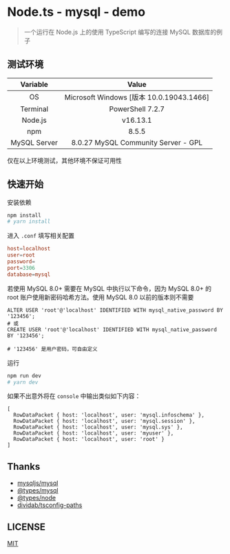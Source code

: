# Node.ts - mysql - demo

> 一个运行在 Node.js 上的使用 TypeScript 编写的连接 MySQL 数据库的例子

## 测试环境

|   Variable   |                  Value                   |
| :----------: | :--------------------------------------: |
|      OS      | Microsoft Windows [版本 10.0.19043.1466] |
|   Terminal   |             PowerShell 7.2.7             |
|   Node.js    |                 v16.13.1                 |
|     npm      |                  8.5.5                   |
| MySQL Server |   8.0.27 MySQL Community Server - GPL    |

仅在以上环境测试，其他环境不保证可用性

## 快速开始

安装依赖

```bash
npm install
# yarn install
```

进入 `.conf` 填写相关配置

```conf
host=localhost
user=root
password=
port=3306
database=mysql
```

若使用 MySQL 8.0+ 需要在 MySQL 中执行以下命令，因为 MySQL 8.0+ 的 root 账户使用新密码哈希方法。使用 MySQL 8.0 以前的版本则不需要

```mysql
ALTER USER 'root'@'localhost' IDENTIFIED WITH mysql_native_password BY '123456';
# 或
CREATE USER 'root'@'localhost' IDENTIFIED WITH mysql_native_password BY '123456';

# '123456' 是用户密码，可自由定义
```

运行

```bash
npm run dev
# yarn dev
```

如果不出意外将在 `console` 中输出类似如下内容：

```mysql
[
  RowDataPacket { host: 'localhost', user: 'mysql.infoschema' },
  RowDataPacket { host: 'localhost', user: 'mysql.session' },
  RowDataPacket { host: 'localhost', user: 'mysql.sys' },
  RowDataPacket { host: 'localhost', user: 'myuser' },
  RowDataPacket { host: 'localhost', user: 'root' }
]
```

## Thanks

- [mysqljs/mysql](https://github.com/mysqljs/mysql)
- [@types/mysql](https://www.npmjs.com/package/@types/mysql)
- [@types/node](https://www.npmjs.com/package/@types/node)
- [dividab/tsconfig-paths](https://github.com/dividab/tsconfig-paths)

## LICENSE

[MIT](LICENSE)
